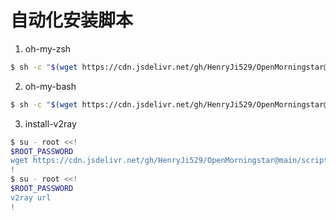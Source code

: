 # 自动化安装脚本

1. oh-my-zsh

```bash
$ sh -c "$(wget https://cdn.jsdelivr.net/gh/HenryJi529/OpenMorningstar@main/scripts/deploy/_install/oh-my-zsh.sh -O -)"
```

2. oh-my-bash

```bash
$ sh -c "$(wget https://cdn.jsdelivr.net/gh/HenryJi529/OpenMorningstar@main/scripts/deploy/_install/oh-my-bash.sh -O -)"
```

3. install-v2ray

```bash
$ su - root <<!
$ROOT_PASSWORD
wget https://cdn.jsdelivr.net/gh/HenryJi529/OpenMorningstar@main/scripts/deploy/_install/v2ray.sh && bash v2ray.sh
!
$ su - root <<!
$ROOT_PASSWORD
v2ray url
!
```
